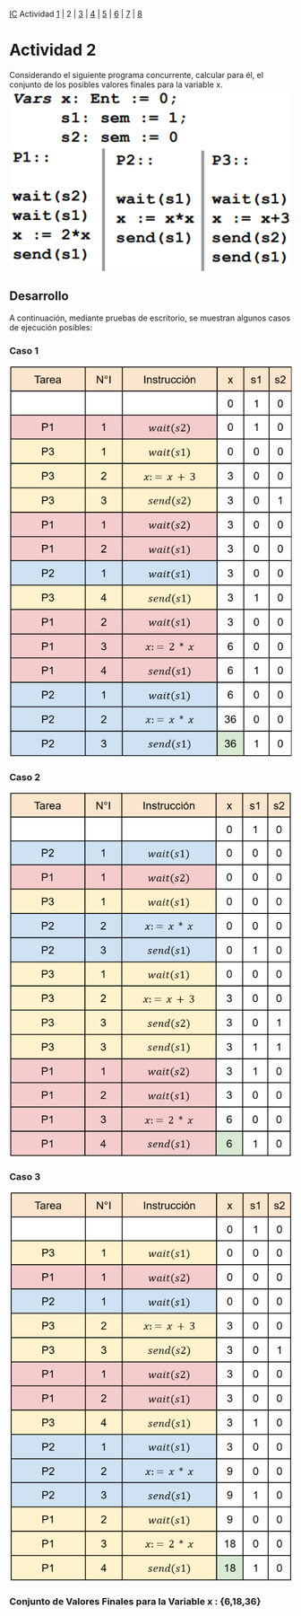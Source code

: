 [IC](INTRODUCCION-CONCURRENCIA.md) Actividad [1](ACTIVIDAD1.md) | 2 | [3](ACTIVIDAD3.md) | [4](ACTIVIDAD4.md) | [5](ACTIVIDAD5.md) | [6](ACTIVIDAD6.md) | [7](ACTIVIDAD7.md) | [8](ACTIVIDAD8.md)
# Actividad 2
Considerando el siguiente programa concurrente, calcular para él, el conjunto de los posibles 
valores finales para la variable x.<br>
![A2](img/T2A2.png)
## Desarrollo
A continuación, mediante pruebas de escritorio, se muestran algunos casos de ejecución posibles:
### Caso 1
![A2-1](img/ST2A2-1.png)
### Caso 2
![A2-2](img/ST2A2-2.png)
### Caso 3
![A2-3](img/ST2A2-3.png)
### Conjunto de Valores Finales para la Variable x : {6,18,36}

